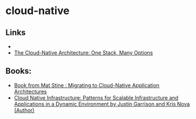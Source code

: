 # cloud-native
## Links
* 
* [The Cloud-Native Architecture: One Stack, Many Options](https://thenewstack.io/cloud-native-architecture-one-stack-many-options/)


## Books:
* [Book from Mat Stine : Migrating to Cloud-Native Application Architectures](http://www.oreilly.com/programming/free/migrating-cloud-native-application-architectures.csp)
* [Cloud Native Infrastructure: Patterns for Scalable Infrastructure and Applications in a Dynamic Environment by Justin Garrison and Kris Nova  (Author)](https://www.amazon.com/Cloud-Native-Infrastructure-Applications-Environment/dp/1491984309)
